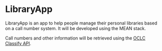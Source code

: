 # LibraryApp

LibraryApp is an app to help people manage their personal libraries based on a call number system. It will be developed using the MEAN stack.

Call numbers and other information will be retrieved using the [OCLC Classify API](http://classify.oclc.org/classify2/api_docs/). 